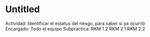 # Untitled

Actividad: Identificar el estatus del riesgo, para saber si ya ocurrió
Encargado: Todo el equipo
Subpractica: RKM 1.2
RKM 2.1
RKM 2.2